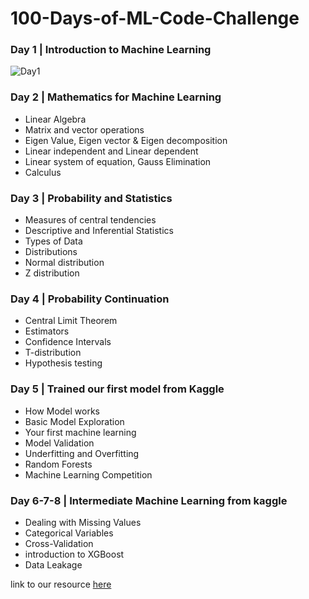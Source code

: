 ﻿# 100-Days-of-ML-Code-Challenge

### Day 1 | Introduction to Machine Learning
![Day1](https://user-images.githubusercontent.com/48490089/97810888-156f7000-1c9d-11eb-8b3d-56f3714e3757.jpg)

### Day 2 | Mathematics for Machine Learning
- Linear Algebra<br>
- Matrix and vector operations<br>
- Eigen Value, Eigen vector & Eigen decomposition<br>
- Linear independent and Linear dependent<br>
- Linear system of equation, Gauss Elimination<br>
- Calculus<br>

### Day 3 | Probability and Statistics

- Measures of central tendencies<br>
- Descriptive and Inferential Statistics<br>
- Types of Data<br>
- Distributions<br>
- Normal distribution<br>
- Z distribution<br>

### Day 4 | Probability Continuation

- Central Limit Theorem<br>
- Estimators<br>
- Confidence Intervals<br>
- T-distribution<br>
- Hypothesis testing<br>

### Day 5 | Trained our first model from Kaggle 

- How Model works
- Basic Model Exploration
- Your first machine learning
- Model Validation
- Underfitting and Overfitting
- Random Forests
- Machine Learning Competition

### Day 6-7-8 | Intermediate Machine Learning from kaggle


- Dealing with Missing Values
- Categorical Variables
- Cross-Validation
- introduction to XGBoost
- Data Leakage

link to our resource [here](https://www.kaggle.com/learn/intermediate-machine-learning)
